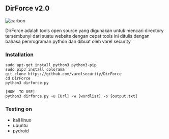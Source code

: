 ## DirForce v2.0

![carbon](https://user-images.githubusercontent.com/105418279/218723499-78a30da4-7c7c-422c-93d3-0988a3f89beb.png)



DirForce adalah tools open source yang digunakan untuk mencari directory tersembunyi dari suatu website dengan cepat tools ini ditulis dengan bahasa pemrograman python dan dibuat oleh varel security

### Installation
```
sudo apt-get install python3 python3-pip
sudo pip3 install colorama
git clone https://github.com/varelsecurity/DirForce
cd DirForce
python3 dirforce.py

[HOW  TO USE]
python3 dirforce.py -u [Url] -w [wordlist] -o [output.txt]

```

### Testing on 

* kali linux
* ubuntu
* pydroid
